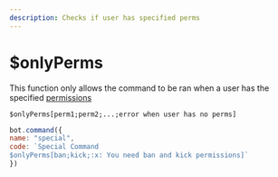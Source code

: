 ```yaml
---
description: Checks if user has specified perms
---
```


# $onlyPerms

This function only allows the command to be ran when a user has the specified [permissions](../guide/begin/permissions.md)

```text
$onlyPerms[perm1;perm2;...;error when user has no perms]
```

```javascript
bot.command({
name: "special",
code: `Special Command
$onlyPerms[ban;kick;:x: You need ban and kick permissions]`
})
```

